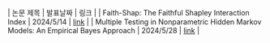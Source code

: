 | 논문 제목 | 발표날짜 | 링크 |
| Faith-Shap: The Faithful Shapley Interaction Index | 2024/5/14 | [link](https://www.jmlr.org/papers/v24/22-0202.html) |
| Multiple Testing in Nonparametric Hidden Markov Models: An Empirical Bayes Approach | 2024/5/28 | [link](https://www.jmlr.org/papers/v23/21-0054.html) |
